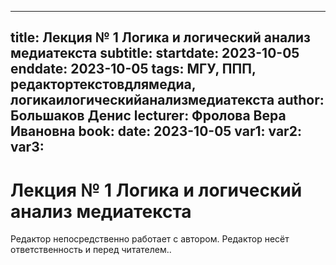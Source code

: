 
---
title: Лекция № 1 Логика и логический анализ медиатекста
subtitle:
startdate: 2023-10-05
enddate: 2023-10-05
tags: МГУ, ППП, редактортекстовдлямедиа, логикаилогическийанализмедиатекста
author: Большаков Денис
lecturer: Фролова Вера Ивановна
book:
date: 2023-10-05
var1:
var2:
var3:
---

  

# Лекция № 1 Логика и логический анализ медиатекста

Редактор непосредственно работает с автором. Редактор несёт ответственность и перед читателем..
